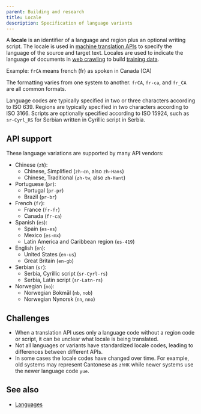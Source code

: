 ```yaml
---
parent: Building and research
title: Locale
description: Specification of language variants
---
```


A **locale** is an identifier of a language and region plus an optional writing script.
The locale is used in [machine translation APIs](/apis/apis.md) to specify the language of the source and target text.
Locales are used to indicate the language of documents in [web crawling](/customisation/crawling.md) to build [training data](/customisation/crawling.md).

Example: `frCA` means french (fr) as spoken in Canada (CA)

The formatting varies from one system to another.
`frCA`, `fr-ca`, and `fr_CA` are all common formats.

Language codes are typically specified in two or three characters according to ISO 639.
Regions are typically specified in two characters according to ISO 3166.
Scripts are optionally specified according to ISO 15924, such as `sr-Cyrl_RS` for Serbian written in Cyrillic script in Serbia.

## API support

These language variations are supported by many API vendors:

- Chinese (`zh`): 
    - Chinese, Simplified (`zh-cn`, also `zh-Hans`)
    - Chinese, Traditional (`zh-tw`, also `zh-Hant`)
- Portuguese (`pr`): 
    - Portugal (`pr-pr`)
    - Brazil (`pr-br`)
- French (`fr`): 
    - France (`fr-fr`)
    - Canada (`fr-ca`)
- Spanish (`es`): 
    - Spain (`es-es`)
    - Mexico (`es-mx`)
    - Latin America and Caribbean region (`es-419`)
- English (`en`): 
    - United States (`en-us`)
    - Great Britain (`en-gb`)
- Serbian (`sr`): 
    - Serbia, Cyrillic script (`sr-Cyrl-rs`)
    - Serbia, Latin script (`sr-Latn-rs`)
- Norwegian (`no`): 
    - Norwegian Bokmål (`nb`, `nob`)
    - Norwegian Nynorsk (`nn`, `nno`)

## Challenges

- When a translation API uses only a language code without a region code or script, it can be unclear what locale is being translated.
- Not all languages or variants have standardized locale codes, leading to differences between different APIs.
- In some cases the locale codes have changed over time. For example, old systems may represent Cantonese as `zhHK` while newer systems use the newer language code `yue`.

## See also

- [Languages](languages.md)